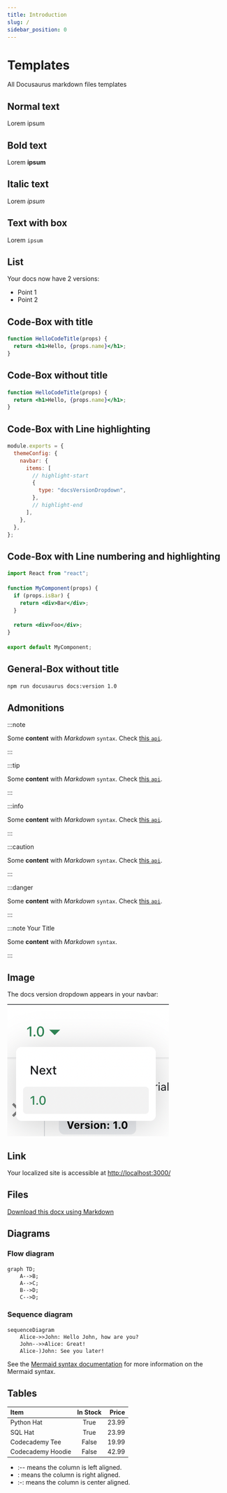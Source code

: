 ```yaml
---
title: Introduction
slug: /
sidebar_position: 0
---
```


# Templates

All Docusaurus markdown files templates

## Normal text

Lorem ipsum

## Bold text

Lorem **ipsum**

## Italic text

Lorem _ipsum_

## Text with box

Lorem `ipsum`

## List

Your docs now have 2 versions:

- Point 1
- Point 2

## Code-Box with title

```jsx title="/src/components/HelloCodeTitle.js"
function HelloCodeTitle(props) {
  return <h1>Hello, {props.name}</h1>;
}
```

## Code-Box without title

```jsx
function HelloCodeTitle(props) {
  return <h1>Hello, {props.name}</h1>;
}
```

## Code-Box with Line highlighting

```js title="docusaurus.config.js"
module.exports = {
  themeConfig: {
    navbar: {
      items: [
        // highlight-start
        {
          type: "docsVersionDropdown",
        },
        // highlight-end
      ],
    },
  },
};
```

## Code-Box with Line numbering and highlighting

```jsx {1,4-6,11} showLineNumbers
import React from "react";

function MyComponent(props) {
  if (props.isBar) {
    return <div>Bar</div>;
  }

  return <div>Foo</div>;
}

export default MyComponent;
```

## General-Box without title

```bash
npm run docusaurus docs:version 1.0
```

## Admonitions

:::note

Some **content** with _Markdown_ `syntax`. Check [this `api`](#).

:::

:::tip

Some **content** with _Markdown_ `syntax`. Check [this `api`](#).

:::

:::info

Some **content** with _Markdown_ `syntax`. Check [this `api`](#).

:::

:::caution

Some **content** with _Markdown_ `syntax`. Check [this `api`](#).

:::

:::danger

Some **content** with _Markdown_ `syntax`. Check [this `api`](#).

:::

:::note Your Title

Some **content** with _Markdown_ `syntax`.

:::

## Image

The docs version dropdown appears in your navbar:

![Docs Version Dropdown](./img/docsVersionDropdown.png)

## Link

Your localized site is accessible at [http://localhost:3000/](http://localhost:3000/fr/)

## Files

[Download this docx using Markdown](./img/docsVersionDropdown.png)

## Diagrams

### Flow diagram

```mermaid
graph TD;
    A-->B;
    A-->C;
    B-->D;
    C-->D;
```

### Sequence diagram

```mermaid
sequenceDiagram
    Alice->>John: Hello John, how are you?
    John-->>Alice: Great!
    Alice-)John: See you later!
```

See the [Mermaid syntax documentation](https://mermaid.js.org/intro/) for more information on the Mermaid syntax.

## Tables

| Item              | In Stock | Price |
| :---------------- | :------: | ----: |
| Python Hat        |   True   | 23.99 |
| SQL Hat           |   True   | 23.99 |
| Codecademy Tee    |  False   | 19.99 |
| Codecademy Hoodie |  False   | 42.99 |

- :-- means the column is left aligned.
- : means the column is right aligned.
- :-: means the column is center aligned.
